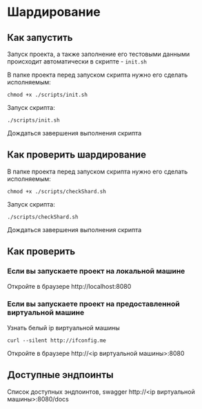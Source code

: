 # Шардирование

## Как запустить

Запуск проекта, а также заполнение его тестовыми данными происходит автоматически в скрипте - `init.sh`

В папке проекта перед запуском скрипта нужно его сделать исполняемым:

```shell
chmod +x ./scripts/init.sh
```

Запуск скрипта:

```shell
./scripts/init.sh
```

Дождаться завершения выполнения скрипта

## Как проверить шардирование

В папке проекта перед запуском скрипта нужно его сделать исполняемым:

```shell
chmod +x ./scripts/checkShard.sh
```

Запуск скрипта:

```shell
./scripts/checkShard.sh
```

Дождаться завершения выполнения скрипта

## Как проверить

### Если вы запускаете проект на локальной машине

Откройте в браузере http://localhost:8080

### Если вы запускаете проект на предоставленной виртуальной машине

Узнать белый ip виртуальной машины

```shell
curl --silent http://ifconfig.me
```

Откройте в браузере http://<ip виртуальной машины>:8080

## Доступные эндпоинты

Список доступных эндпоинтов, swagger http://<ip виртуальной машины>:8080/docs
